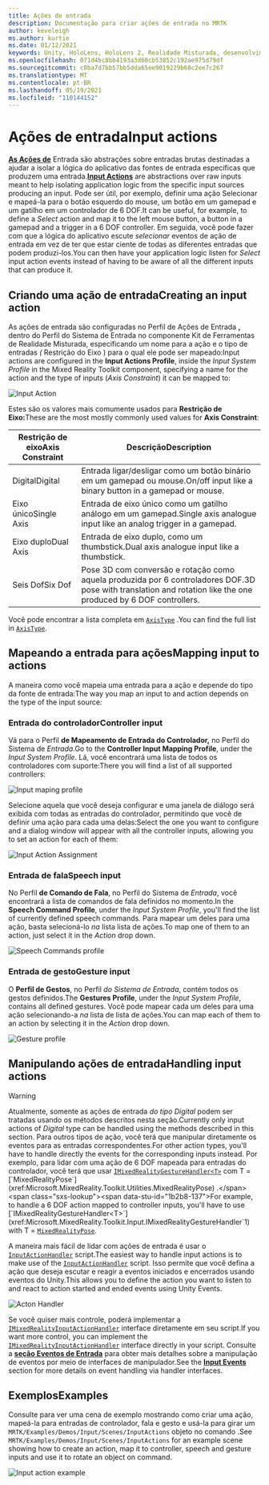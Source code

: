 ```yaml
---
title: Ações de entrada
description: Documentação para criar ações de entrada no MRTK
author: keveleigh
ms.author: kurtie
ms.date: 01/12/2021
keywords: Unity, HoloLens, HoloLens 2, Realidade Misturada, desenvolvimento, MRTK, InputActions,
ms.openlocfilehash: 071d4bc8bb4193a3d60cb53852c192ae975d79df
ms.sourcegitcommit: c0ba7d7bb57bb5dda65ee9019229b68c2ee7c267
ms.translationtype: MT
ms.contentlocale: pt-BR
ms.lasthandoff: 05/19/2021
ms.locfileid: "110144152"
---
```

# <a name="input-actions"></a><span data-ttu-id="1b2b8-104">Ações de entrada</span><span class="sxs-lookup"><span data-stu-id="1b2b8-104">Input actions</span></span>

<span data-ttu-id="1b2b8-105">[**As Ações de**](input-actions.md) Entrada são abstrações sobre entradas brutas destinadas a ajudar a isolar a lógica do aplicativo das fontes de entrada específicas que produzem uma entrada.</span><span class="sxs-lookup"><span data-stu-id="1b2b8-105">[**Input Actions**](input-actions.md) are abstractions over raw inputs meant to help isolating application logic from the specific input sources producing an input.</span></span> <span data-ttu-id="1b2b8-106">Pode ser útil, por exemplo,  definir uma ação Selecionar e mapeá-la para o botão esquerdo do mouse, um botão em um gamepad e um gatilho em um controlador de 6 DOF.</span><span class="sxs-lookup"><span data-stu-id="1b2b8-106">It can be useful, for example, to define a *Select* action and map it to the left mouse button, a button in a gamepad and a trigger in a 6 DOF controller.</span></span> <span data-ttu-id="1b2b8-107">Em seguida, você pode fazer com que a lógica do aplicativo escute *selecionar* eventos de ação de entrada em vez de ter que estar ciente de todas as diferentes entradas que podem produzi-los.</span><span class="sxs-lookup"><span data-stu-id="1b2b8-107">You can then have your application logic listen for *Select* input action events instead of having to be aware of all the different inputs that can produce it.</span></span>

## <a name="creating-an-input-action"></a><span data-ttu-id="1b2b8-108">Criando uma ação de entrada</span><span class="sxs-lookup"><span data-stu-id="1b2b8-108">Creating an input action</span></span>

<span data-ttu-id="1b2b8-109">As ações de entrada são configuradas  no Perfil de Ações de Entrada **,** dentro do Perfil do Sistema de Entrada no componente Kit de Ferramentas de Realidade Misturada, especificando um nome para a ação e o tipo de entradas *(* Restrição do Eixo ) para o qual ele pode ser mapeado:</span><span class="sxs-lookup"><span data-stu-id="1b2b8-109">Input actions are configured in the **Input Actions Profile**, inside the *Input System Profile* in the Mixed Reality Toolkit component, specifying a name for the action and the type of inputs (*Axis Constraint*) it can be mapped to:</span></span>

<img src="../images/input/InputActions.png" alt="Input Action" style="max-width:100%;">

<span data-ttu-id="1b2b8-110">Estes são os valores mais comumente usados para **Restrição de Eixo:**</span><span class="sxs-lookup"><span data-stu-id="1b2b8-110">These are the most mostly commonly used values for **Axis Constraint**:</span></span>

<span data-ttu-id="1b2b8-111">Restrição de eixo</span><span class="sxs-lookup"><span data-stu-id="1b2b8-111">Axis Constraint</span></span> | <span data-ttu-id="1b2b8-112">Descrição</span><span class="sxs-lookup"><span data-stu-id="1b2b8-112">Description</span></span>
--- | ---
<span data-ttu-id="1b2b8-113">Digital</span><span class="sxs-lookup"><span data-stu-id="1b2b8-113">Digital</span></span> | <span data-ttu-id="1b2b8-114">Entrada ligar/desligar como um botão binário em um gamepad ou mouse.</span><span class="sxs-lookup"><span data-stu-id="1b2b8-114">On/off input like a binary button in a gamepad or mouse.</span></span>
<span data-ttu-id="1b2b8-115">Eixo único</span><span class="sxs-lookup"><span data-stu-id="1b2b8-115">Single Axis</span></span> | <span data-ttu-id="1b2b8-116">Entrada de eixo único como um gatilho análogo em um gamepad.</span><span class="sxs-lookup"><span data-stu-id="1b2b8-116">Single axis analogue input like an analog trigger in a gamepad.</span></span>
<span data-ttu-id="1b2b8-117">Eixo duplo</span><span class="sxs-lookup"><span data-stu-id="1b2b8-117">Dual Axis</span></span> | <span data-ttu-id="1b2b8-118">Entrada de eixo duplo, como um thumbstick.</span><span class="sxs-lookup"><span data-stu-id="1b2b8-118">Dual axis analogue input like a thumbstick.</span></span>
<span data-ttu-id="1b2b8-119">Seis Dof</span><span class="sxs-lookup"><span data-stu-id="1b2b8-119">Six Dof</span></span> | <span data-ttu-id="1b2b8-120">Pose 3D com conversão e rotação como aquela produzida por 6 controladores DOF.</span><span class="sxs-lookup"><span data-stu-id="1b2b8-120">3D pose with translation and rotation like the one produced by 6 DOF controllers.</span></span>

<span data-ttu-id="1b2b8-121">Você pode encontrar a lista completa em [`AxisType`](xref:Microsoft.MixedReality.Toolkit.Utilities.AxisType) .</span><span class="sxs-lookup"><span data-stu-id="1b2b8-121">You can find the full list in [`AxisType`](xref:Microsoft.MixedReality.Toolkit.Utilities.AxisType).</span></span>

## <a name="mapping-input-to-actions"></a><span data-ttu-id="1b2b8-122">Mapeando a entrada para ações</span><span class="sxs-lookup"><span data-stu-id="1b2b8-122">Mapping input to actions</span></span>

<span data-ttu-id="1b2b8-123">A maneira como você mapeia uma entrada para a ação e depende do tipo da fonte de entrada:</span><span class="sxs-lookup"><span data-stu-id="1b2b8-123">The way you map an input to and action depends on the type of the input source:</span></span>

### <a name="controller-input"></a><span data-ttu-id="1b2b8-124">Entrada do controlador</span><span class="sxs-lookup"><span data-stu-id="1b2b8-124">Controller input</span></span>

<span data-ttu-id="1b2b8-125">Vá para o Perfil **de Mapeamento de Entrada do Controlador,** no Perfil do Sistema de *Entrada*.</span><span class="sxs-lookup"><span data-stu-id="1b2b8-125">Go to the **Controller Input Mapping Profile**, under the *Input System Profile*.</span></span> <span data-ttu-id="1b2b8-126">Lá, você encontrará uma lista de todos os controladores com suporte:</span><span class="sxs-lookup"><span data-stu-id="1b2b8-126">There you will find a list of all supported controllers:</span></span>

<img src="../images/input/ControllerInputMappingProfile.PNG" alt="Input maping profile" style="max-width:100%;">

<span data-ttu-id="1b2b8-127">Selecione aquela que você deseja configurar e uma janela de diálogo será exibida com todas as entradas do controlador, permitindo que você de definir uma ação para cada uma delas:</span><span class="sxs-lookup"><span data-stu-id="1b2b8-127">Select the one you want to configure and a dialog window will appear with all the controller inputs, allowing you to set an action for each of them:</span></span>

<img src="../images/input/InputActionAssignment.PNG" alt="Input Action Assignment" style="max-width:100%;">

### <a name="speech-input"></a><span data-ttu-id="1b2b8-128">Entrada de fala</span><span class="sxs-lookup"><span data-stu-id="1b2b8-128">Speech input</span></span>

<span data-ttu-id="1b2b8-129">No Perfil **de Comando de Fala**, no Perfil do Sistema de *Entrada*, você encontrará a lista de comandos de fala definidos no momento.</span><span class="sxs-lookup"><span data-stu-id="1b2b8-129">In the **Speech Command Profile**, under the *Input System Profile*, you'll find the list of currently defined speech commands.</span></span> <span data-ttu-id="1b2b8-130">Para mapear um deles para uma ação, basta selecioná-lo *na* lista lista de ações.</span><span class="sxs-lookup"><span data-stu-id="1b2b8-130">To map one of them to an action, just select it in the *Action* drop down.</span></span>

<img src="../images/input/SpeechCommandsProfile.png" alt="Speech Commands profile" style="max-width:100%;">

### <a name="gesture-input"></a><span data-ttu-id="1b2b8-131">Entrada de gesto</span><span class="sxs-lookup"><span data-stu-id="1b2b8-131">Gesture input</span></span>

<span data-ttu-id="1b2b8-132">O **Perfil de Gestos**, no Perfil *do Sistema de Entrada*, contém todos os gestos definidos.</span><span class="sxs-lookup"><span data-stu-id="1b2b8-132">The **Gestures Profile**, under the *Input System Profile*, contains all defined gestures.</span></span> <span data-ttu-id="1b2b8-133">Você pode mapear cada um deles para uma ação selecionando-a *na* lista de lista de ações.</span><span class="sxs-lookup"><span data-stu-id="1b2b8-133">You can map each of them to an action by selecting it in the *Action* drop down.</span></span>

<img src="../images/input/GestureProfile.png" alt="Gesture profile" style="max-width:100%;">

## <a name="handling-input-actions"></a><span data-ttu-id="1b2b8-134">Manipulando ações de entrada</span><span class="sxs-lookup"><span data-stu-id="1b2b8-134">Handling input actions</span></span>

> [!WARNING]
> <span data-ttu-id="1b2b8-135">Atualmente, somente as ações de entrada *do tipo Digital* podem ser tratadas usando os métodos descritos nesta seção.</span><span class="sxs-lookup"><span data-stu-id="1b2b8-135">Currently only input actions of *Digital* type can be handled using the methods described in this section.</span></span> <span data-ttu-id="1b2b8-136">Para outros tipos de ação, você terá que manipular diretamente os eventos para as entradas correspondentes.</span><span class="sxs-lookup"><span data-stu-id="1b2b8-136">For other action types, you'll have to handle directly the events for the corresponding inputs instead.</span></span> <span data-ttu-id="1b2b8-137">Por exemplo, para lidar com uma ação de 6 DOF mapeada para entradas do controlador, você terá que usar [`IMixedRealityGestureHandler<T>`](xref:Microsoft.MixedReality.Toolkit.Input.IMixedRealityGestureHandler`1) com T = [`MixedRealityPose`](xref:Microsoft.MixedReality.Toolkit.Utilities.MixedRealityPose) .</span><span class="sxs-lookup"><span data-stu-id="1b2b8-137">For example, to handle a 6 DOF action mapped to controller inputs, you'll have to use [`IMixedRealityGestureHandler<T>`](xref:Microsoft.MixedReality.Toolkit.Input.IMixedRealityGestureHandler`1) with T = [`MixedRealityPose`](xref:Microsoft.MixedReality.Toolkit.Utilities.MixedRealityPose).</span></span>

<span data-ttu-id="1b2b8-138">A maneira mais fácil de lidar com ações de entrada é usar o [`InputActionHandler`](xref:Microsoft.MixedReality.Toolkit.Input.InputActionHandler) script.</span><span class="sxs-lookup"><span data-stu-id="1b2b8-138">The easiest way to handle input actions is to make use of the [`InputActionHandler`](xref:Microsoft.MixedReality.Toolkit.Input.InputActionHandler) script.</span></span> <span data-ttu-id="1b2b8-139">Isso permite que você defina a ação que deseja escutar e reagir a eventos iniciados e encerrados usando eventos do Unity.</span><span class="sxs-lookup"><span data-stu-id="1b2b8-139">This allows you to define the action you want to listen to and react to action started and ended events using Unity Events.</span></span>

<img src="../images/input/InputActionHandler.PNG" alt="Acton Handler" style="max-width:100%;">

<span data-ttu-id="1b2b8-140">Se você quiser mais controle, poderá implementar a [`IMixedRealityInputActionHandler`](xref:Microsoft.MixedReality.Toolkit.Input.IMixedRealityInputActionHandler) interface diretamente em seu script.</span><span class="sxs-lookup"><span data-stu-id="1b2b8-140">If you want more control, you can implement the [`IMixedRealityInputActionHandler`](xref:Microsoft.MixedReality.Toolkit.Input.IMixedRealityInputActionHandler) interface directly in your script.</span></span> <span data-ttu-id="1b2b8-141">Consulte a [**seção Eventos de Entrada**](input-events.md) para obter mais detalhes sobre a manipulação de eventos por meio de interfaces de manipulador.</span><span class="sxs-lookup"><span data-stu-id="1b2b8-141">See the [**Input Events**](input-events.md) section for more details on event handling via handler interfaces.</span></span>

## <a name="examples"></a><span data-ttu-id="1b2b8-142">Exemplos</span><span class="sxs-lookup"><span data-stu-id="1b2b8-142">Examples</span></span>

<span data-ttu-id="1b2b8-143">Consulte para ver uma cena de exemplo mostrando como criar uma ação, mapeá-la para entradas de controlador, fala e gesto e usá-la para girar um `MRTK/Examples/Demos/Input/Scenes/InputActions` objeto no comando .</span><span class="sxs-lookup"><span data-stu-id="1b2b8-143">See `MRTK/Examples/Demos/Input/Scenes/InputActions` for an example scene showing how to create an action, map it to controller, speech and gesture inputs and use it to rotate an object on command.</span></span>

<img src="../images/input/InputActionsExample.PNG" alt="Input action example" style="max-width:100%;">
